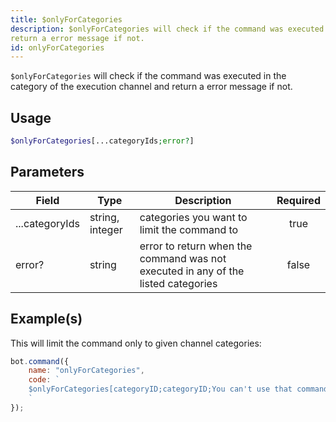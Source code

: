 ```yaml
---
title: $onlyForCategories
description: $onlyForCategories will check if the command was executed in the category of the execution channel and
return a error message if not.
id: onlyForCategories
---
```


`$onlyForCategories` will check if the command was executed in the category of the execution channel and return a error
message if not.

## Usage

```php
$onlyForCategories[...categoryIds;error?]
```

## Parameters

| Field          | Type            | Description                                                                       | Required |
|----------------|-----------------|-----------------------------------------------------------------------------------|:--------:|
| ...categoryIds | string, integer | categories you want to limit the command to                                       |   true   |
| error?         | string          | error to return when the command was not executed in any of the listed categories |  false   |

## Example(s)

This will limit the command only to given channel categories:

```javascript
bot.command({
    name: "onlyForCategories",
    code: `
    $onlyForCategories[categoryID;categoryID;You can't use that command here!]
    `
});
```